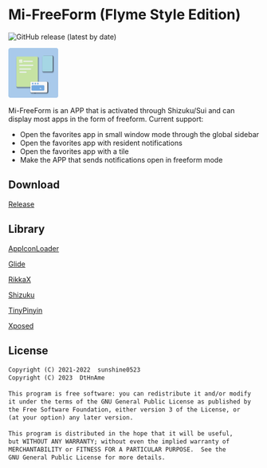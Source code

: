 # Mi-FreeForm (Flyme Style Edition)

![GitHub release (latest by date)](https://img.shields.io/github/v/release/DtHnAme/Mi-FreeForm)

<img src="https://raw.githubusercontent.com/DtHnAme/Mi-FreeForm/master/app/src/main/res/mipmap/ic_launcher.png" width="100"/>

Mi-FreeForm is an APP that is activated through Shizuku/Sui and can display most apps in the form of freeform. Current support:
- Open the favorites app in small window mode through the global sidebar
- Open the favorites app with resident notifications
- Open the favorites app with a tile
- Make the APP that sends notifications open in freeform mode

## Download
[Release](https://github.com/Live-block/Flyme-FreeForm/releases/)

## Library
[AppIconLoader](https://github.com/zhanghai/AppIconLoader)

[Glide](https://github.com/bumptech/glide)

[RikkaX](https://github.com/RikkaApps/RikkaX)

[Shizuku](https://github.com/RikkaApps/Shizuku)

[TinyPinyin](https://github.com/promeG/TinyPinyin)

[Xposed](https://github.com/rovo89/Xposed)

## License
```
Copyright (C) 2021-2022  sunshine0523
Copyright (C) 2023  DtHnAme

This program is free software: you can redistribute it and/or modify
it under the terms of the GNU General Public License as published by
the Free Software Foundation, either version 3 of the License, or
(at your option) any later version.

This program is distributed in the hope that it will be useful,
but WITHOUT ANY WARRANTY; without even the implied warranty of
MERCHANTABILITY or FITNESS FOR A PARTICULAR PURPOSE.  See the
GNU General Public License for more details.
```
